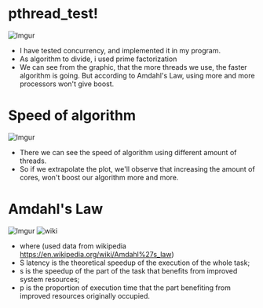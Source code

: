 # pthread_test!
  ![Imgur](https://i.imgur.com/DPPbweS.png)
- I have tested concurrency, and implemented it in my program.
- As algorithm to divide, i used prime factorization
- We can see from the graphic, that the more threads we use, the faster algorithm is going. But according to Amdahl's Law, using more and more processors won't give boost.
# Speed of algorithm
  ![Imgur](https://i.imgur.com/7OrIDXl.jpg)
- There we can see the speed of algorithm using different amount of threads.
- So if we extrapolate the plot, we'll observe that increasing the amount of cores, won't boost our algorithm more and more.
# Amdahl's Law
 ![Imgur](https://i.imgur.com/d4JOD0L.jpg)
 ![wiki](https://wikimedia.org/api/rest_v1/media/math/render/svg/4ddfe7ea1f14ac8da03a6eda65459d1f8d85f6b9)
- where (used data from wikipedia https://en.wikipedia.org/wiki/Amdahl%27s_law)
- S latency is the theoretical speedup of the execution of the whole task;
- s is the speedup of the part of the task that benefits from improved system resources;
- p is the proportion of execution time that the part benefiting from improved resources originally occupied.

